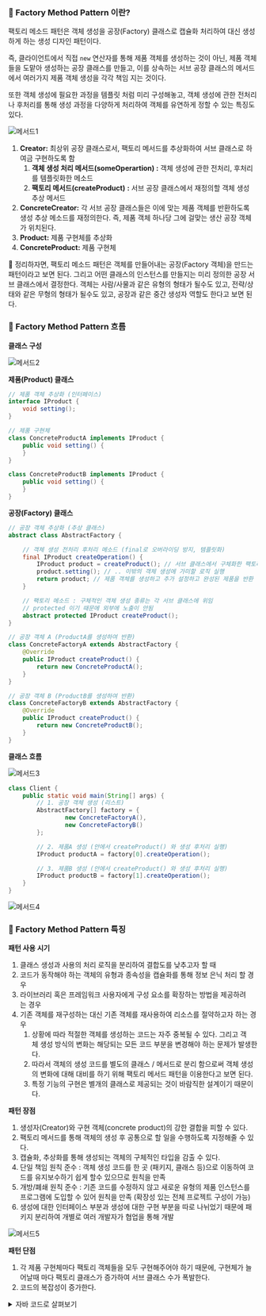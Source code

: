 ### 🔎 Factory Method Pattern 이란?

팩토리 메소드 패턴은 객체 생성을 공장(Factory) 클래스로 캡슐화 처리하여 대신 생성하게 하는 생성 디자인 패턴이다.

즉, 클라이언트에서 직접 `new` 연산자를 통해 제품 객체를 생성하는 것이 아닌, 제품 객체들을 도맡아 생성하는 공장 클래스를 만들고, 이를 상속하는 서브 공장 클래스의 메서드에서 여러가지 제품 객체 생성을 각각 책임 지는 것이다.

또한 객체 생성에 필요한 과정을 템플릿 처럼 미리 구성해놓고, 객체 생성에 관한 전처리나 후처리를 통해 생성 과정을 다양하게 처리하여 객체를 유연하게 정할 수 있는 특징도 있다.

![메서드1](https://github.com/Fun-Fun-Study/CS-Study/assets/101235186/2e2190bc-f57c-4857-b551-dd11c57b1127)

1. **Creator:** 최상위 공장 클래스로서, 팩토리 메서드를 추상화하여 서브 클래스로 하여금 구현하도록 함
    1. **객체 생성 처리 메서드(someOperartion) :** 객체 생성에 관한 전처리, 후처리를 템플릿화한 메소드
    2. **팩토리 메서드(createProduct)** **:** 서브 공장 클래스에서 재정의할 객체 생성 추상 메서드
2. **ConcreteCreator:** 각 서브 공장 클래스들은 이에 맞는 제품 객체를 반환하도록 생성 추상 메소드를 재정의한다. 즉, 제품 객체 하나당 그에 걸맞는 생산 공장 객체가 위치된다.
3. **Product:** 제품 구현체를 추상화
4. **ConcreteProduct:** 제품 구현체

<aside>
🧐 정리하자면, 팩토리 메소드 패턴은 객체를 만들어내는 공장(Factory 객체)을 만드는 패턴이라고 보면 된다. 그리고 어떤 클래스의 인스턴스를 만들지는 미리 정의한 공장 서브 클래스에서 결정한다.
객체는 사람/사물과 같은 유형의 형태가 될수도 있고, 전략/상태와 같은 무형의 형태가 될수도 있고, 공장과 같은 중간 생성자 역할도 한다고 보면 된다.

</aside>

### 🔎 Factory Method Pattern 흐름

**클래스 구성**

![메서드2](https://github.com/Fun-Fun-Study/CS-Study/assets/101235186/cef0ea4f-8b2c-4362-8619-dd3df1f5fde4)

**제품(Product) 클래스**

```java
// 제품 객체 추상화 (인터페이스)
interface IProduct {
    void setting();
}

// 제품 구현체
class ConcreteProductA implements IProduct {
    public void setting() {
    }
}

class ConcreteProductB implements IProduct {
    public void setting() {
    }
}
```

**공장(Factory) 클래스**

```java
// 공장 객체 추상화 (추상 클래스)
abstract class AbstractFactory {

    // 객체 생성 전처리 후처리 메소드 (final로 오버라이딩 방지, 템플릿화)
    final IProduct createOperation() {
        IProduct product = createProduct(); // 서브 클래스에서 구체화한 팩토리 메서드 실행
        product.setting(); // .. 이밖의 객체 생성에 가미할 로직 실행
        return product; // 제품 객체를 생성하고 추가 설정하고 완성된 제품을 반환
    }

    // 팩토리 메소드 : 구체적인 객체 생성 종류는 각 서브 클래스에 위임
    // protected 이기 때문에 외부에 노출이 안됨
    abstract protected IProduct createProduct();
}

// 공장 객체 A (ProductA를 생성하여 반환)
class ConcreteFactoryA extends AbstractFactory {
    @Override
    public IProduct createProduct() {
        return new ConcreteProductA();
    }
}

// 공장 객체 B (ProductB를 생성하여 반환)
class ConcreteFactoryB extends AbstractFactory {
    @Override
    public IProduct createProduct() {
        return new ConcreteProductB();
    }
}
```

**클래스 흐름**

![메서드3](https://github.com/Fun-Fun-Study/CS-Study/assets/101235186/61772b0a-6766-4564-9444-44eeb9e48feb)

```java
class Client {
    public static void main(String[] args) {
        // 1. 공장 객체 생성 (리스트)
        AbstractFactory[] factory = {
                new ConcreteFactoryA(),
                new ConcreteFactoryB()
        };

        // 2. 제품A 생성 (안에서 createProduct() 와 생성 후처리 실행)
        IProduct productA = factory[0].createOperation();

        // 3. 제품B 생성 (안에서 createProduct() 와 생성 후처리 실행)
        IProduct productB = factory[1].createOperation();
    }
}
```

![메서드4](https://github.com/Fun-Fun-Study/CS-Study/assets/101235186/1b32a60f-4aea-4b3c-9d17-c64aec97b5a8)

### 🔎 Factory Method Pattern 특징

**패턴 사용 시기**

1. 클래스 생성과 사용의 처리 로직을 분리하여 결합도를 낮추고자 할 때
2. 코드가 동작해야 하는 객체의 유형과 종속성을 캡슐화를 통해 정보 은닉 처리 할 경우
3. 라이브러리 혹은 프레임워크 사용자에게 구성 요소를 확장하는 방법을 제공하려는 경우
4. 기존 객체를 재구성하는 대신 기존 객체를 재사용하여 리소스를 절약하고자 하는 경우
    1. 상황에 따라 적절한 객체를 생성하는 코드는 자주 중복될 수 있다. 그리고 객체 생성 방식의 변화는 해당되는 모든 코드 부분을 변경해야 하는 문제가 발생한다.
    2. 따라서 객체의 생성 코드를 별도의 클래스 / 메서드로 분리 함으로써 객체 생성의 변화에 대해 대비를 하기 위해 팩토리 메서드 패턴을 이용한다고 보면 된다.
    3. 특정 기능의 구현은 별개의 클래스로 제공되는 것이 바람직한 설계이기 때문이다.

**패턴 장점**

1. 생성자(Creator)와 구현 객체(concrete product)의 강한 결합을 피할 수 있다.
2. 팩토리 메서드를 통해 객체의 생성 후 공통으로 할 일을 수행하도록 지정해줄 수 있다.
3. 캡슐화, 추상화를 통해 생성되는 객체의 구체적인 타입을 감출 수 있다.
4. 단일 책임 원칙 준수 : 객체 생성 코드를 한 곳 (패키지, 클래스 등)으로 이동하여 코드를 유지보수하기 쉽게 할수 있으므로 원칙을 만족
5. 개방/폐쇄 원칙 준수 : 기존 코드를 수정하지 않고 새로운 유형의 제품 인스턴스를 프로그램에 도입할 수 있어 원칙을 만족 (확장성 있는 전체 프로젝트 구성이 가능)
6. 생성에 대한 인터페이스 부분과 생성에 대한 구현 부분을 따로 나뉘었기 때문에 패키지 분리하여 개별로 여러 개발자가 협업을 통해 개발

![메서드5](https://github.com/Fun-Fun-Study/CS-Study/assets/101235186/21cae871-9779-49fc-8d9c-f57195e87de3)

**패턴 단점**

1. 각 제품 구현체마다 팩토리 객체들을 모두 구현해주어야 하기 때문에, 구현체가 늘어날때 마다 팩토리 클래스가 증가하여 서브 클래스 수가 폭발한다.
2. 코드의 복잡성이 증가한다.


<details>
<summary>자바 코드로 살펴보기</summary>
<div markdown="1">

**`Car`**

```java
@AllArgsConstructor
@ToString
public class Car {
    private final String type;
    private final int doors;
    private final int seats;
    private final boolean hasTruckBed; // 트럭 짐칸 여부
}
```

**`CarFactory`**

```java
public class CarFactory {
    public static Car buildCar(String type) {
        // validate
        if (type == null) {
            throw new IllegalArgumentException("타입에 null 이 들어올 수 없습니다.");
        }

        if(!type.equals("sedan") && !type.equals("truck")) {
            throw new IllegalArgumentException("현재 만들 수 없는 종류의 차입니다.");
        }

        // notifyPreparing
        notifyPreparing(type);

        // produceCar
        Car car = null;

        if(type.equals("sedan")) {
            car = new Car(type, 4, 4, false);
        }

        if(type.equals("truck")) {
            car = new Car(type, 2, 2, true);
        }

        // notifyCompleted
        System.out.println(type + "을 완성했습니다.");

        return car;
    }

    private static void notifyPreparing(String type) {
        System.out.println(type + "을 만들 준비중 입니다.");
    }
}
```

**`Client`**

```java
public class Client {
    public static void main(String[] args) {
        Car sedan = CarFactory.buildCar("sedan");
        System.out.println("생산 결과: " + sedan.toString());
        Car truck = CarFactory.buildCar("truck");
        System.out.println("생산 결과: " + truck.toString());
    }
}
```

- 다양한 종류의 차를 만드는 공장이 필요하다면?
    - 자동차 종류가 추가되어도 쉽게 대응하여야 한다

---

**공통 부분을 추상화하고 인터페이스로 묶기**

- 아무리 타입이 바뀌어도 바뀌지 않는 공통 로직은?
    - 검증 부분(**`validate`**)
    - 준비 알림 부분(**`notifyPreparing`**)
    - 완료 알림 부분(`**notifiyCompleted**`)
- 타입이 바뀔 때마다 변화해야 하는 부분은?
    - 타입에 따라 커스터마이징 하는 부분(**`produceCar`**)

**인터페이스 생성하기**

```java
public interface CarFactory {

}
```

**validate 부분 수정**

- 타입이 한정되어 있을 때는 enum을 활용하자!
- carType이라는 `**enum**` 클래스를 새로 만들자

```java
public enum CarType {
    SEDAN("sedan"), TRUCK("truck");

    public final String name;

    CarType(String name) {
        this.name = name;
    }

    @Override
    public String toString() {
        return name;
    }
}
```

- **`CarType`**을 만들어 클라이언트는 더 이상 문자열 실수를 하지 않고, 지원하지 않는 타입을 선택할 수도 없다
- **`CarFactory`**에서 사용할 공통 `**validate()**` 메서드를 생성하자

```java
public interface CarFactory {
    private void validateType(CarType type) {
        if (type == null) {
            throw new IllegalArgumentException("타입에 null 이 들어올 수 없습니다.");
        }
    }
		private void notifyPreparing(CarType type) {
        System.out.println(type + "을 만들 준비중 입니다.");
    }

    private void notifyComplete(CarType type) {
        System.out.println(type + "을 완성했습니다.");
    }
		Car produceCar(CarType type);
}
```

<aside>
🧐 JAVA 11부터는 인터페이스에 일반 함수를 정의할 수 있다

</aside>


- null 만 체크하면 된다
- 공통으로 사용될 로직은 전부 의미있는 메서드 이름으로 빠져서 가독성이 좋아졌음
- 자동차 종류마다 달라지는 produceCar()의 구현은 클라이언트에게 넘김
    - 💡 **팩토리 메서드 패턴의 특징은 객체 생성부 로직 구현을 다른 클래스에게 넘기는 것**
- 클라이언트는 공통 로직을 제외한 커스터마이징 로직(`**produceCar()**`)만 구현하면 되는 것이다

출처

https://jake-seo-dev.tistory.com/366
</div>
</details>